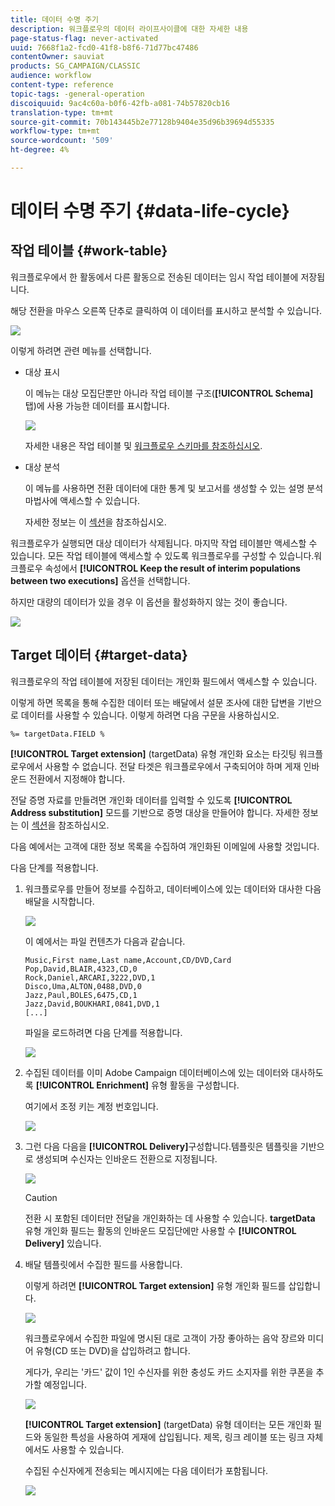 ```yaml
---
title: 데이터 수명 주기
description: 워크플로우의 데이터 라이프사이클에 대한 자세한 내용
page-status-flag: never-activated
uuid: 7668f1a2-fcd0-41f8-b8f6-71d77bc47486
contentOwner: sauviat
products: SG_CAMPAIGN/CLASSIC
audience: workflow
content-type: reference
topic-tags: -general-operation
discoiquuid: 9ac4c60a-b0f6-42fb-a081-74b57820cb16
translation-type: tm+mt
source-git-commit: 70b143445b2e77128b9404e35d96b39694d55335
workflow-type: tm+mt
source-wordcount: '509'
ht-degree: 4%

---
```



# 데이터 수명 주기 {#data-life-cycle}

## 작업 테이블 {#work-table}

워크플로우에서 한 활동에서 다른 활동으로 전송된 데이터는 임시 작업 테이블에 저장됩니다.

해당 전환을 마우스 오른쪽 단추로 클릭하여 이 데이터를 표시하고 분석할 수 있습니다.

![](assets/wf-right-click-analyze.png)

이렇게 하려면 관련 메뉴를 선택합니다.

* 대상 표시

   이 메뉴는 대상 모집단뿐만 아니라 작업 테이블 구조(**[!UICONTROL Schema]** 탭)에 사용 가능한 데이터를 표시합니다.

   ![](assets/wf-right-click-display.png)

   자세한 내용은 작업 테이블 및 [워크플로우 스키마를 참조하십시오](../../workflow/using/monitoring-workflow-execution.md#worktables-and-workflow-schema).

* 대상 분석

   이 메뉴를 사용하면 전환 데이터에 대한 통계 및 보고서를 생성할 수 있는 설명 분석 마법사에 액세스할 수 있습니다.

   자세한 정보는 이 [섹션](../../reporting/using/using-the-descriptive-analysis-wizard.md)을 참조하십시오.

워크플로우가 실행되면 대상 데이터가 삭제됩니다. 마지막 작업 테이블만 액세스할 수 있습니다. 모든 작업 테이블에 액세스할 수 있도록 워크플로우를 구성할 수 있습니다.워크플로우 속성에서 **[!UICONTROL Keep the result of interim populations between two executions]** 옵션을 선택합니다.

하지만 대량의 데이터가 있을 경우 이 옵션을 활성화하지 않는 것이 좋습니다.

![](assets/wf-purge-data-option.png)

## Target 데이터 {#target-data}

워크플로우의 작업 테이블에 저장된 데이터는 개인화 필드에서 액세스할 수 있습니다.

이렇게 하면 목록을 통해 수집한 데이터 또는 배달에서 설문 조사에 대한 답변을 기반으로 데이터를 사용할 수 있습니다. 이렇게 하려면 다음 구문을 사용하십시오.

```
%= targetData.FIELD %
```

**[!UICONTROL Target extension]** (targetData) 유형 개인화 요소는 타깃팅 워크플로우에서 사용할 수 없습니다. 전달 타겟은 워크플로우에서 구축되어야 하며 게재 인바운드 전환에서 지정해야 합니다.

전달 증명 자료를 만들려면 개인화 데이터를 입력할 수 있도록 **[!UICONTROL Address substitution]** 모드를 기반으로 증명 대상을 만들어야 합니다. 자세한 정보는 이 [섹션](../../delivery/using/steps-defining-the-target-population.md#using-address-substitution-in-proof)을 참조하십시오.

다음 예에서는 고객에 대한 정보 목록을 수집하여 개인화된 이메일에 사용할 것입니다.

다음 단계를 적용합니다.

1. 워크플로우를 만들어 정보를 수집하고, 데이터베이스에 있는 데이터와 대사한 다음 배달을 시작합니다.

   ![](assets/wf-targetdata-sample-1.png)

   이 예에서는 파일 컨텐츠가 다음과 같습니다.

   ```
   Music,First name,Last name,Account,CD/DVD,Card
   Pop,David,BLAIR,4323,CD,0
   Rock,Daniel,ARCARI,3222,DVD,1
   Disco,Uma,ALTON,0488,DVD,0
   Jazz,Paul,BOLES,6475,CD,1
   Jazz,David,BOUKHARI,0841,DVD,1
   [...]
   ```

   파일을 로드하려면 다음 단계를 적용합니다.

   ![](assets/wf-targetdata-sample-2.png)

1. 수집된 데이터를 이미 Adobe Campaign 데이터베이스에 있는 데이터와 대사하도록 **[!UICONTROL Enrichment]** 유형 활동을 구성합니다.

   여기에서 조정 키는 계정 번호입니다.

   ![](assets/wf-targetdata-sample-3.png)

1. 그런 다음 다음을 **[!UICONTROL Delivery]**&#x200B;구성합니다.템플릿은 템플릿을 기반으로 생성되며 수신자는 인바운드 전환으로 지정됩니다.

   ![](assets/wf-targetdata-sample-4.png)

   >[!CAUTION]
   >
   >전환 시 포함된 데이터만 전달을 개인화하는 데 사용할 수 있습니다. **targetData** 유형 개인화 필드는 활동의 인바운드 모집단에만 사용할 수 **[!UICONTROL Delivery]** 있습니다.

1. 배달 템플릿에서 수집한 필드를 사용합니다.

   이렇게 하려면 **[!UICONTROL Target extension]** 유형 개인화 필드를 삽입합니다.

   ![](assets/wf-targetdata-sample-5.png)

   워크플로우에서 수집한 파일에 명시된 대로 고객이 가장 좋아하는 음악 장르와 미디어 유형(CD 또는 DVD)을 삽입하려고 합니다.

   게다가, 우리는 &#39;카드&#39; 값이 1인 수신자를 위한 충성도 카드 소지자를 위한 쿠폰을 추가할 예정입니다.

   ![](assets/wf-targetdata-sample-6.png)

   **[!UICONTROL Target extension]** (targetData) 유형 데이터는 모든 개인화 필드와 동일한 특성을 사용하여 게재에 삽입됩니다. 제목, 링크 레이블 또는 링크 자체에서도 사용할 수 있습니다.

   수집된 수신자에게 전송되는 메시지에는 다음 데이터가 포함됩니다.

   ![](assets/wf-targetdata-sample-7.png)
